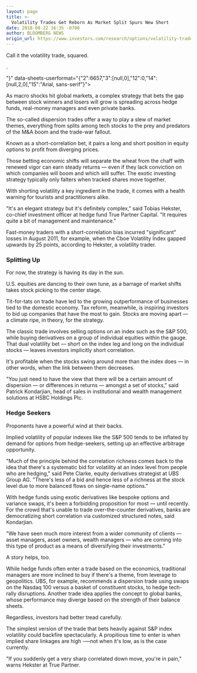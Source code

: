 ```yaml
---
layout: page
title: >-
  Volatility Trades Get Reborn As Market Split Spurs New Short
date: 2018-08-22 16:35 -0700
author: BLOOMBERG NEWS
origin_url: https://www.investors.com/research/options/volatility-trades-get-reborn-as-market-split-spurs-new-short/
---
```






Call it the volatility trade, squared.


.


"}" data-sheets-userformat="{"2":6657,"3":[null,0],"12":0,"14":[null,2,0],"15":"Arial, sans-serif"}">




As macro shocks hit global markets, a complex strategy that bets the gap between stock winners and losers will grow is spreading across hedge funds, real-money managers and even private banks.


The so-called dispersion trades offer a way to play a slew of market themes, everything from splits among tech stocks to the prey and predators of the M&A boom and the trade-war fallout.


Known as a short-correlation bet, it pairs a long and short position in equity options to profit from diverging prices.


Those betting economic shifts will separate the wheat from the chaff with renewed vigor can earn steady returns — even if they lack conviction on which companies will boom and which will suffer. The exotic investing strategy typically only falters when tracked shares move together.


With shorting volatility a key ingredient in the trade, it comes with a health warning for tourists and practitioners alike.


"It's an elegant strategy but it's definitely complex," said Tobias Hekster, co-chief investment officer at hedge fund True Partner Capital. "It requires quite a bit of management and maintenance."


Fast-money traders with a short-correlation bias incurred "significant" losses in August 2011, for example, when the Cboe Volatility Index gapped upwards by 25 points, according to Hekster, a volatility trader.


### Splitting Up


For now, the strategy is having its day in the sun.


U.S. equities are dancing to their own tune, as a barrage of market shifts takes stock picking to the center stage.


Tit-for-tats on trade have led to the growing outperformance of businesses tied to the domestic economy. Tax reform, meanwhile, is inspiring investors to bid up companies that have the most to gain. Stocks are moving apart — a climate ripe, in theory, for the strategy.


The classic trade involves selling options on an index such as the S&P 500, while buying derivatives on a group of individual equities within the gauge. That dual volatility bet — short on the index leg and long on the individual stocks — leaves investors implicitly short correlation.


It's profitable when the stocks swing around more than the index does — in other words, when the link between them decreases.


"You just need to have the view that there will be a certain amount of dispersion — or differences in returns — amongst a set of stocks," said Patrick Kondarjian, head of sales in institutional and wealth management solutions at HSBC Holdings Plc.


### Hedge Seekers


Proponents have a powerful wind at their backs.


Implied volatility of popular indexes like the S&P 500 tends to be inflated by demand for options from hedge-seekers, setting up an effective arbitrage opportunity.


"Much of the principle behind the correlation richness comes back to the idea that there's a systematic bid for volatility at an index level from people who are hedging," said Pete Clarke, equity derivatives strategist at UBS Group AG. "There's less of a bid and hence less of a richness at the stock level due to more balanced flows on single-name options."


With hedge funds using exotic derivatives like bespoke options and variance swaps, it's been a forbidding proposition for most — until recently. For the crowd that's unable to trade over-the-counter derivatives, banks are democratizing short correlation via customized structured notes, said Kondarjian.


"We have seen much more interest from a wider community of clients — asset managers, asset owners, wealth managers — who are coming into this type of product as a means of diversifying their investments."


A story helps, too.


While hedge funds often enter a trade based on the economics, traditional managers are more inclined to buy if there's a theme, from leverage to geopolitics. UBS, for example, recommends a dispersion trade using swaps on the Nasdaq 100 versus a basket of constituent stocks, to hedge tech-rally disruptions. Another trade idea applies the concept to global banks, whose performance may diverge based on the strength of their balance sheets.


Regardless, investors had better tread carefully.


The simplest version of the trade that bets heavily against S&P index volatility could backfire spectacularly. A propitious time to enter is when implied share linkages are high -—not when it's low, as is the case currently.


"If you suddenly get a very sharp correlated down move, you're in pain," warns Hekster at True Partner.




